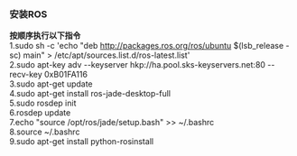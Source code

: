 ### 安装ROS
**按顺序执行以下指令**  
1.sudo sh -c 'echo "deb http://packages.ros.org/ros/ubuntu $(lsb_release -sc) main" > /etc/apt/sources.list.d/ros-latest.list'  
2.sudo apt-key adv --keyserver hkp://ha.pool.sks-keyservers.net:80 --recv-key 0xB01FA116  
3.sudo apt-get update  
4.sudo apt-get install ros-jade-desktop-full  
5.sudo rosdep init  
6.rosdep update  
7.echo "source /opt/ros/jade/setup.bash" >> ~/.bashrc  
8.source ~/.bashrc  
9.sudo apt-get install python-rosinstall  
